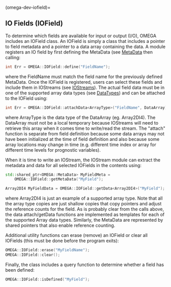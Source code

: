 (omega-dev-iofield)=

## IO Fields (IOField)

To determine which fields are available for input or output (I/O), OMEGA
includes an IOField class. An IOField is simply a class that includes a
pointer to field metadata and a pointer to a data array containing the data.
A module registers an IO field by first defining the MetaData
(see [MetaData](#omega-dev-metadata) then calling:
```c++
int Err = OMEGA::IOField::define("FieldName");
```
where the FieldName must match the field name for the previously defined
MetaData. Once the IOField is registered, users can select these fields
and include them in IOStreams (see [IOStreams](#omega-dev-iostreams)).
The actual field data must be in one of the supported array data types
(see [DataTypes](#omega-dev-data-types)) and can be attached to the IOField
using:
```c++
int Err = OMEGA::IOField::attachData<ArrayType>("FieldName", DataArray);
```
where ArrayType is the data type of the DataArray (eg. Array2DI4). The
DataArray must not be a local temporary because IOStreams will need to
retrieve this array when it comes time to write/read the stream. The
"attach" function is separate from field definition because some data arrays
may not have been initialized at the time of field definition and also
because some array locations may change in time (e.g. different time index or
array for different time levels for prognostic variables).

When it is time to write an IOStream, the IOStream module can extract
the metadata and data for all selected IOFields in the contents using:
```c++
std::shared_ptr<OMEGA::MetaData> MyFieldMeta =
    OMEGA::IOField::getMetaData("MyField");

Array2DI4 MyFieldData = OMEGA::IOField::getData<Array2DI4>("MyField");
```
where Array2DI4 is just an example of a supported array type. Note that
all the array type copies are just shallow copies that copy pointers
and adjust the reference counts for the field.
As is probably clear from the calls above, the data attach/getData functions
are implemented as templates for each of the supported Array data types.
Similarly, the MetaData are represented by shared pointers that also
enable reference counting.

Additional utility functions can erase (remove) an IOField or clear all
IOFields (this must be done before the program exits):
```c++
OMEGA::IOField::erase("MyFieldName");
OMEGA::IOField::clear();
```
Finally, the class includes a query function to determine whether a
field has been defined:
```c++
OMEGA::IOField::isDefined("MyField");
```
